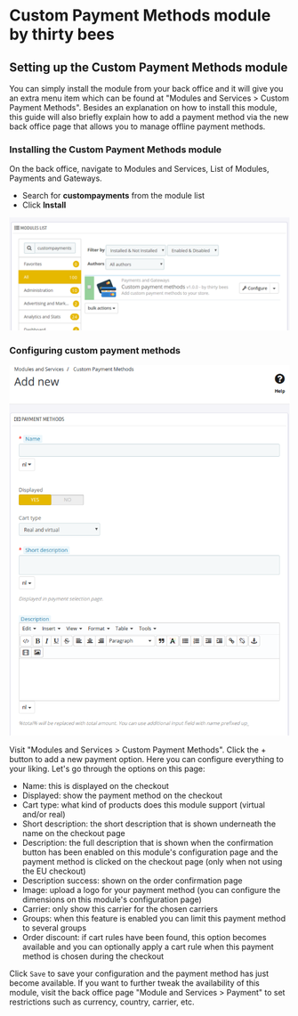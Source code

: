 # Custom Payment Methods module by thirty bees

## Setting up the Custom Payment Methods module

You can simply install the module from your back office and it will give you an extra menu item which can be found at "Modules and Services > Custom Payment Methods".
Besides an explanation on how to install this module, this guide will also briefly explain how to add a payment method via the new back office page that allows you to manage offline payment methods.

### Installing the Custom Payment Methods module  

On the back office, navigate to Modules and Services, List of Modules, Payments and Gateways.

- Search for **custompayments** from the module list
- Click **Install**  

![Custom Payment Methods](../../../thirtybees/images/merchants-guide/native-modules/custompaymentmethodssearch.png)

### Configuring custom payment methods

![Add new Custom Payment methods](../../../thirtybees/images/merchants-guide/native-modules/addnewcustompayment.png)

Visit "Modules and Services > Custom Payment Methods". Click the + button to add a new payment option. Here you can configure everything to your liking. Let's go through the options on this page:
- Name: this is displayed on the checkout
- Displayed: show the payment method on the checkout
- Cart type: what kind of products does this module support (virtual and/or real)
- Short description: the short description that is shown underneath the name on the checkout page
- Description: the full description that is shown when the confirmation button has been enabled on this module's configuration page and the payment method is clicked on the checkout page (only when not using the EU checkout)
- Description success: shown on the order confirmation page
- Image: upload a logo for your payment method (you can configure the dimensions on this module's configuration page)
- Carrier: only show this carrier for the chosen carriers
- Groups: when this feature is enabled you can limit this payment method to several groups
- Order discount: if cart rules have been found, this option becomes available and you can optionally apply a cart rule when this payment method is chosen during the checkout

Click `Save` to save your configuration and the payment method has just become available. If you want to further tweak the availability of this module, visit the back office page "Module and Services > Payment" to set restrictions such as currency, country, carrier, etc.
